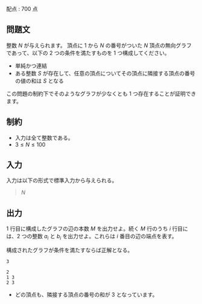 配点 : $700$ 点

## 問題文

整数 $N$ が与えられます。
頂点に $1$ から $N$ の番号がついた $N$ 頂点の無向グラフであって、以下の $2$ つの条件を満たすものを $1$ つ構成してください。

- 単純かつ連結
- ある整数 $S$ が存在して、任意の頂点についてその頂点に隣接する頂点の番号の値の和は $S$ となる

この問題の制約下でそのようなグラフが少なくとも $1$ つ存在することが証明できます。

## 制約

- 入力は全て整数である。
- $3 \leq N \leq 100$

## 入力

入力は以下の形式で標準入力から与えられる。

> $N$

## 出力

$1$ 行目に構成したグラフの辺の本数 $M$ を出力せよ。続く $M$ 行のうち $i$ 行目には、$2$ つの整数 $a_i$ と $b_i$ を出力せよ。これらは $i$ 番目の辺の端点を表す。

構成されたグラフが条件を満たすならば正解となる。

```input1
3
```

```output1
2
1 3
2 3
```

- どの頂点も、隣接する頂点の番号の和が $3$ となっています。